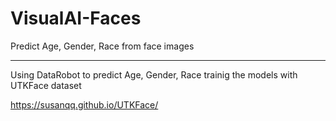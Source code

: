 # VisualAI-Faces
Predict Age, Gender, Race from face images
<hr>

Using DataRobot to predict Age, Gender, Race trainig the models with UTKFace dataset

https://susanqq.github.io/UTKFace/ 
